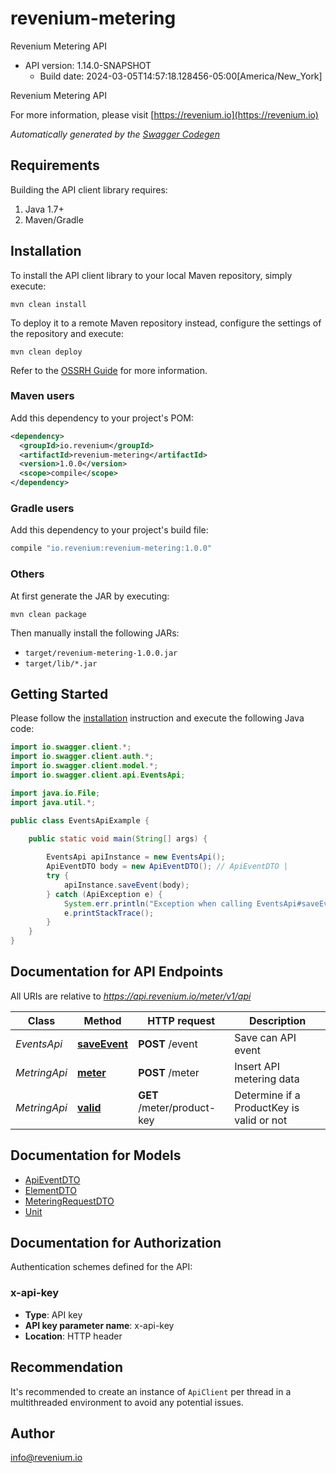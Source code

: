 # revenium-metering

Revenium Metering API
- API version: 1.14.0-SNAPSHOT
  - Build date: 2024-03-05T14:57:18.128456-05:00[America/New_York]

Revenium Metering API

  For more information, please visit [https://revenium.io](https://revenium.io)

*Automatically generated by the [Swagger Codegen](https://github.com/swagger-api/swagger-codegen)*


## Requirements

Building the API client library requires:
1. Java 1.7+
2. Maven/Gradle

## Installation

To install the API client library to your local Maven repository, simply execute:

```shell
mvn clean install
```

To deploy it to a remote Maven repository instead, configure the settings of the repository and execute:

```shell
mvn clean deploy
```

Refer to the [OSSRH Guide](http://central.sonatype.org/pages/ossrh-guide.html) for more information.

### Maven users

Add this dependency to your project's POM:

```xml
<dependency>
  <groupId>io.revenium</groupId>
  <artifactId>revenium-metering</artifactId>
  <version>1.0.0</version>
  <scope>compile</scope>
</dependency>
```

### Gradle users

Add this dependency to your project's build file:

```groovy
compile "io.revenium:revenium-metering:1.0.0"
```

### Others

At first generate the JAR by executing:

```shell
mvn clean package
```

Then manually install the following JARs:

* `target/revenium-metering-1.0.0.jar`
* `target/lib/*.jar`

## Getting Started

Please follow the [installation](#installation) instruction and execute the following Java code:

```java
import io.swagger.client.*;
import io.swagger.client.auth.*;
import io.swagger.client.model.*;
import io.swagger.client.api.EventsApi;

import java.io.File;
import java.util.*;

public class EventsApiExample {

    public static void main(String[] args) {
        
        EventsApi apiInstance = new EventsApi();
        ApiEventDTO body = new ApiEventDTO(); // ApiEventDTO | 
        try {
            apiInstance.saveEvent(body);
        } catch (ApiException e) {
            System.err.println("Exception when calling EventsApi#saveEvent");
            e.printStackTrace();
        }
    }
}
```

## Documentation for API Endpoints

All URIs are relative to *https://api.revenium.io/meter/v1/api*

Class | Method | HTTP request | Description
------------ | ------------- | ------------- | -------------
*EventsApi* | [**saveEvent**](docs/EventsApi.md#saveEvent) | **POST** /event | Save can API event
*MetringApi* | [**meter**](docs/MetringApi.md#meter) | **POST** /meter | Insert API metering data
*MetringApi* | [**valid**](docs/MetringApi.md#valid) | **GET** /meter/product-key | Determine if a ProductKey is valid or not

## Documentation for Models

 - [ApiEventDTO](docs/ApiEventDTO.md)
 - [ElementDTO](docs/ElementDTO.md)
 - [MeteringRequestDTO](docs/MeteringRequestDTO.md)
 - [Unit](docs/Unit.md)

## Documentation for Authorization

Authentication schemes defined for the API:
### x-api-key

- **Type**: API key
- **API key parameter name**: x-api-key
- **Location**: HTTP header


## Recommendation

It's recommended to create an instance of `ApiClient` per thread in a multithreaded environment to avoid any potential issues.

## Author

info@revenium.io
